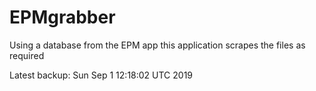 # EPMgrabber
Using a database from the EPM app this application scrapes the files as required


Latest backup: Sun Sep 1 12:18:02 UTC 2019
